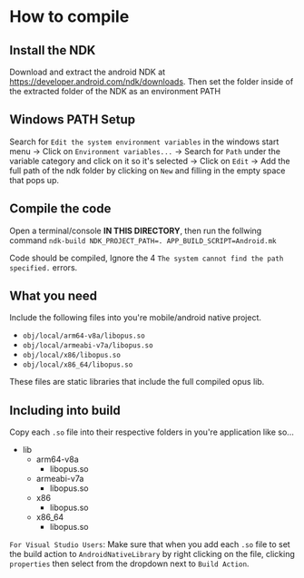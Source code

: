 # How to compile
## Install the NDK
Download and extract the android NDK at https://developer.android.com/ndk/downloads. Then set the folder inside of the extracted folder of the NDK as an environment PATH 
## Windows PATH Setup
Search for `Edit the system environment variables` in the windows start menu -> Click on `Environment variables...` -> Search for `Path` under the variable category and click on it so it's selected -> Click on `Edit` -> Add the full path of the ndk folder by clicking on `New` and filling in the empty space that pops up.
## Compile the code
Open a terminal/console **IN THIS DIRECTORY**, then run the follwing command `ndk-build NDK_PROJECT_PATH=. APP_BUILD_SCRIPT=Android.mk`

Code should be compiled, Ignore the 4 `The system cannot find the path specified.` errors.

## What you need
Include the following files into you're mobile/android native project.
- `obj/local/arm64-v8a/libopus.so`
- `obj/local/armeabi-v7a/libopus.so`
- `obj/local/x86/libopus.so`
- `obj/local/x86_64/libopus.so`

These files are static libraries that include the full compiled opus lib.

## Including into build
Copy each `.so` file into their respective folders in you're application like so...
- lib
    - arm64-v8a
        - libopus.so
    - armeabi-v7a
        - libopus.so
    - x86
        - libopus.so
    - x86_64
        - libopus.so

`For Visual Studio Users`: Make sure that when you add each `.so` file to set the build action to `AndroidNativeLibrary` by right clicking on the file, clicking `properties` then select from the dropdown next to `Build Action`.
